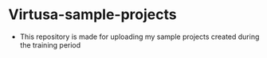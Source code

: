 # Virtusa-sample-projects
- This repository is made for uploading my sample projects created during the training period
